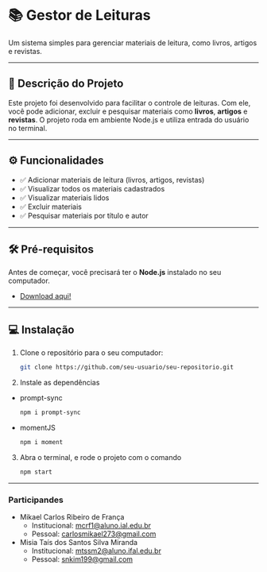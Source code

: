 # 📚 Gestor de Leituras

Um sistema simples para gerenciar materiais de leitura, como livros, artigos e revistas.

---

## 📝 Descrição do Projeto

Este projeto foi desenvolvido para facilitar o controle de leituras. Com ele, você pode adicionar, excluir e pesquisar materiais como **livros**, **artigos** e **revistas**. O projeto roda em ambiente Node.js e utiliza entrada do usuário no terminal.

---

## ⚙️ Funcionalidades

- ✅ Adicionar materiais de leitura (livros, artigos, revistas)
- ✅ Visualizar todos os materiais cadastrados
- ✅ Visualizar materiais lidos
- ✅ Excluir materiais
- ✅ Pesquisar materiais por título e autor

---

## 🛠️ Pré-requisitos

Antes de começar, você precisará ter o **Node.js** instalado no seu computador.

- [Download aqui!](https://nodejs.org/)

---

## 💻 Instalação

1. Clone o repositório para o seu computador:

   ```bash
   git clone https://github.com/seu-usuario/seu-repositorio.git
2. Instale as dependências

- prompt-sync
   ```bash
   npm i prompt-sync

- momentJS
   ```bash
   npm i moment

3. Abra o terminal, e rode o projeto com o comando
   ```bash
   npm start


---


### Participandes
- Mikael Carlos Ribeiro de França
  - Institucional: mcrf1@aluno.ial.edu.br
  - Pessoal: carlosmikael273@gmail.com
- Misia Taís dos Santos Silva Miranda 
  - Institucional: mtssm2@aluno.ifal.edu.br 
  - Pessoal: snkim199@gmail.com














